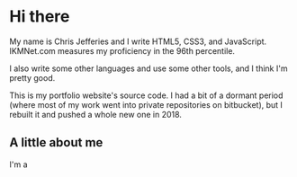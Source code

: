 # Hi there

My name is Chris Jefferies and I write HTML5, CSS3, and JavaScript. IKMNet.com measures my proficiency in the 96th percentile.

I also write some other languages and use some other tools, and I think I'm pretty good. 

This is my portfolio website's source code. I had a bit of a dormant period (where most of my work went into private repositories on bitbucket), but I rebuilt it and pushed a whole new one in 2018. 

## A little about me

I'm a 